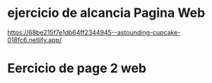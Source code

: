 # ejercicio de alcancia Pagina Web

https://68be215f7e1db64ff2344945--astounding-cupcake-018fc6.netlify.app/


# Eercicio de page 2 web 
